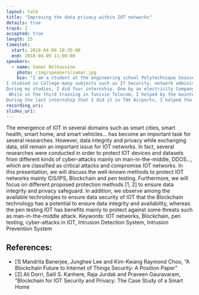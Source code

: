 ```yaml
---
layout: talk
title: "Improving the data privacy within IOT networks"
details: true
track: 2
accepted: true
length: 25
timeslot:
  start: 2018-04-09 10:35:00
  end: 2018-04-09 11:00:00
speakers: 
  - name: Samar Belhassine
    photo: /img/speakers/samar.jpg
    bio: "I am a student at the engineering school Polytechnique Sousse Tunisia. I study engineering in the fields of networks and telecommunications. I already have a Bachelor degree in Computer Networks from Isitcom Hamem Sousse Tunisia College.
I studied in College many subjects such as IT Security, network administration, web development, mobile networks… 
During my studies, I did four internship. One by an electricity Company STEG in Tunisia. I discovered electric networks. During the second one, I developed a web and android application in Technoweb Company.
 While in the third training in Tunisie Telecom, I helped by the maintenance of ADSL lines. 
During the last internship that I did it in TAV Airports, I helped the IOT department by the configuration of Switches and routers."
recording_uri: 
slides_uri: 
---
```


The emergence of IOT in several domains such as smart cities, smart health, smart home, and smart vehicles… has become an important task for several researches. 
However, data integrity and privacy while exchanging data, still remain an important issue for IOT networks. In fact, several researches were conducted in order to protect IOT devices and datasets from different kinds of cyber-attacks mainly on man-in-the-middle, DDOS..., which are classified as critical attacks and compromise IOT networks.
In this presentation, we will discuss the well-known methods to protect IOT networks mainly IDS/IPS, Blockchain and pen testing.
Furthermore, we will focus on different proposed protection methods [1, 2] to ensure data integrity and privacy safeguard. In addition, we observe among the available technologies to ensure data security of IOT that the Blockchain technology has a potential to ensure data integrity and availability, whereas the pen testing IOT has benefits mainly to protect against some threats such as man-in-the-middle attack.
Keywords:
IOT networks, Blockchain, pen testing, cyber-attacks in IOT, Intrusion Detection System, Intrusion Prevention System

## References:
 * [1] Mandrita Banerjee, Junghee Lee and Kim-Kwang Raymond Choo, “A Blockchain Future to Internet of Things Security: A Position Paper”
 * [2] Ali Dorri, Salil S. Kanhere, Raja Jurdak and Praveen Gauravaram, “Blockchain for IOT Security and Privacy: The Case Study of a Smart Home
